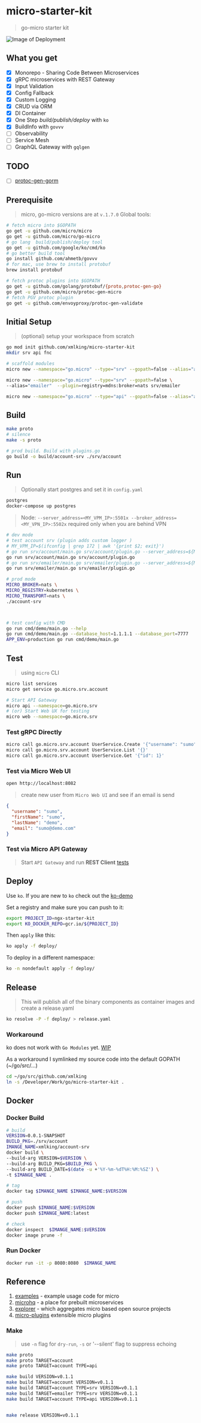 # micro-starter-kit

> go-micro starter kit

![Image of Deployment](docs/deployment.png)

## What you get

- [x] Monorepo - Sharing Code Between Microservices
- [x] gRPC microservices with REST Gateway
- [x] Input Validation
- [x] Config Fallback
- [x] Custom Logging
- [x] CRUD via ORM
- [x] DI Container
- [x] One Step _build/publish/deploy_ with `ko`
- [x] BuildInfo with `govvv`
- [ ] Observability
- [ ] Service Mesh
- [ ] GraphQL Gateway with `gqlgen`

## TODO

- [ ] [protoc-gen-gorm](https://github.com/infobloxopen/protoc-gen-gorm)

## Prerequisite

> micro, go-micro versions are at `v.1.7.0`
> Global tools:

```bash
# fetch micro into $GOPATH
go get -u github.com/micro/micro
go get -u github.com/micro/go-micro
# go lang  build/publish/deploy tool
go get -u github.com/google/ko/cmd/ko
# go better build tool
go install github.com/ahmetb/govvv
# for mac, use brew to install protobuf
brew install protobuf

# fetch protoc plugins into $GOPATH
go get -u github.com/golang/protobuf/{proto,protoc-gen-go}
go get -u github.com/micro/protoc-gen-micro
# fetch PGV protoc plugin
go get -u github.com/envoyproxy/protoc-gen-validate
```

## Initial Setup

> (optional) setup your workspace from scratch

```bash
go mod init github.com/xmlking/micro-starter-kit
mkdir srv api fnc

# scaffold modules
micro new --namespace="go.micro" --type="srv" --gopath=false --alias="account" srv/account

micro new --namespace="go.micro" --type="srv" --gopath=false \
--alias="emailer"  --plugin=registry=mdns:broker=nats srv/emailer

micro new --namespace="go.micro" --type="api" --gopath=false --alias="account" api/account
```

## Build

```bash
make proto
# silence
make -s proto

# prod build. Build with plugins.go
go build -o build/account-srv ./srv/account
```

## Run

> Optionally start postgres and set it in `config.yaml`

```bash
postgres
docker-compose up postgres
```

> Node: `--server_address=<MY_VPM_IP>:5501x --broker_address=<MY_VPN_IP>:5502x` required only when you are behind VPN

```bash
# dev mode
# test account srv (plugin adds custom logger )
# MY_VPM_IP=$(ifconfig | grep 172 | awk '{print $2; exit}')
# go run srv/account/main.go srv/account/plugin.go --server_address=${MY_VPN_IP}:55011 --broker_address=${MY_VPN_IP}:55021
go run srv/account/main.go srv/account/plugin.go
# go run srv/emailer/main.go srv/emailer/plugin.go --server_address=${MY_VPN_IP}:55012 --broker_address=${MY_VPN_IP}:55022
go run srv/emailer/main.go srv/emailer/plugin.go

# prod mode
MICRO_BROKER=nats \
MICRO_REGISTRY=kubernetes \
MICRO_TRANSPORT=nats \
./account-srv



# test config with CMD
go run cmd/demo/main.go --help
go run cmd/demo/main.go --database_host=1.1.1.1 --database_port=7777
APP_ENV=production go run cmd/demo/main.go
```

## Test

> using `micro` CLI

```bash
micro list services
micro get service go.micro.srv.account

# Start API Gateway
micro api --namespace=go.micro.srv
# (or) Start Web UX for testing
micro web --namespace=go.micro.srv
```

### Test gRPC Directly

```bash
micro call go.micro.srv.account UserService.Create '{"username": "sumo", "firstName": "sumo", "lastName": "demo", "email": "sumo@demo.com"}'
micro call go.micro.srv.account UserService.List '{}'
micro call go.micro.srv.account UserService.Get '{"id": 1}'
```

### Test via Micro Web UI

```bash
open http://localhost:8082
```

> create new user from `Micro Web UI` and see if an email is send

```json
{
  "username": "sumo",
  "firstName": "sumo",
  "lastName": "demo",
  "email": "sumo@demo.com"
}
```

### Test via Micro API Gateway

> Start `API Gateway` and run **REST Client** [tests](test/test-rest-api.http)

## Deploy

Use `ko`. If you are new to `ko` check out the [ko-demo](https://github.com/xmlking/ko-demo)

Set a registry and make sure you can push to it:

```bash
export PROJECT_ID=ngx-starter-kit
export KO_DOCKER_REPO=gcr.io/${PROJECT_ID}
```

Then `apply` like this:

```bash
ko apply -f deploy/
```

To deploy in a different namespace:

```bash
ko -n nondefault apply -f deploy/
```

## Release

> This will publish all of the binary components as container images and create a release.yaml

```bash
ko resolve -P -f deploy/ > release.yaml
```

### Workaround

ko does not work with `Go Modules` yet. [WIP](https://github.com/google/ko/issues/7)

As a workaround I symlinked my source code into the default GOPATH (~/go/src/...)

```bash
cd ~/go/src/github.com/xmlking
ln -s /Developer/Work/go/micro-starter-kit .
```

## Docker

### Docker Build

```bash
# build
VERSION=0.0.1-SNAPSHOT
BUILD_PKG=./srv/account
IMANGE_NAME=xmlking/account-srv
docker build \
--build-arg VERSION=$VERSION \
--build-arg BUILD_PKG=$BUILD_PKG \
--build-arg BUILD_DATE=$(date -u +'%Y-%m-%dT%H:%M:%SZ') \
-t $IMANGE_NAME .

# tag
docker tag $IMANGE_NAME $IMANGE_NAME:$VERSION

# push
docker push $IMANGE_NAME:$VERSION
docker push $IMANGE_NAME:latest

# check
docker inspect  $IMANGE_NAME:$VERSION
docker image prune -f
```

### Run Docker

```bash
docker run -it -p 8080:8080  $IMANGE_NAME
```

## Reference

1. [examples](https://github.com/micro/examples) - example usage code for micro
2. [microhq](https://github.com/microhq) - a place for prebuilt microservices
3. [explorer](https://micro.mu/explore/) - which aggregates micro based open source projects
4. [micro-plugins](https://github.com/micro/go-plugins) extensible micro plugins

### Make

> use `-n` flag for `dry-run`, `-s` or '--silent' flag to suppress echoing

```bash
make proto
make proto TARGET=account
make proto TARGET=account TYPE=api

make build VERSION=v0.1.1
make build TARGET=account VERSION=v0.1.1
make build TARGET=account TYPE=srv VERSION=v0.1.1
make build TARGET=emailer TYPE=srv VERSION=v0.1.1
make build TARGET=account TYPE=api VERSION=v0.1.1


make release VERSION=v0.1.1
```
